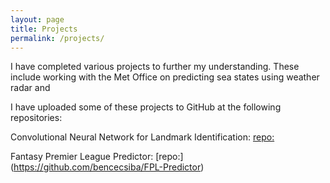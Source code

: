 ```yaml
---
layout: page
title: Projects
permalink: /projects/
---
```


I have completed various projects to further my understanding. These include working with the Met Office on predicting sea states using weather radar and 

I have uploaded some of these projects to GitHub at the following repositories:

Convolutional Neural Network for Landmark Identification: 
[repo:](https://github.com/bencecsiba/Udacity-CNN)

Fantasy Premier League Predictor: 
[repo:] (https://github.com/bencecsiba/FPL-Predictor)

